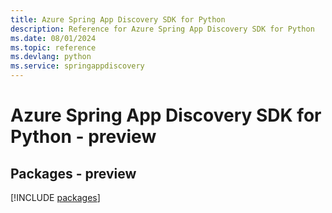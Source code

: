 ```yaml
---
title: Azure Spring App Discovery SDK for Python
description: Reference for Azure Spring App Discovery SDK for Python
ms.date: 08/01/2024
ms.topic: reference
ms.devlang: python
ms.service: springappdiscovery
---
```

# Azure Spring App Discovery SDK for Python - preview
## Packages - preview
[!INCLUDE [packages](spring-app-discovery-index.md)]